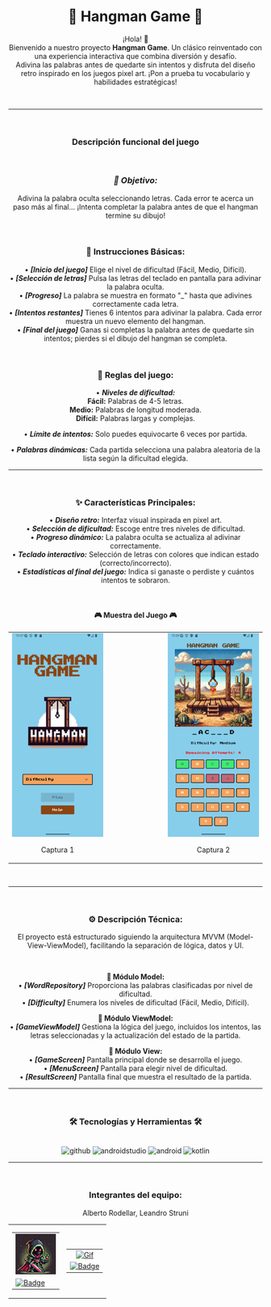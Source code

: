 <div align="center">

# 🎲 Hangman Game 🎲

¡Hola! 👋  
Bienvenido a nuestro proyecto **Hangman Game**. Un clásico reinventado con una experiencia interactiva que combina diversión y desafío.  
Adivina las palabras antes de quedarte sin intentos y disfruta del diseño retro inspirado en los juegos pixel art. ¡Pon a prueba tu vocabulario y habilidades estratégicas!

</br>

---

</br>

### **Descripción funcional del juego**

</br>

### ***🏅 Objetivo:***  
Adivina la palabra oculta seleccionando letras. Cada error te acerca un paso más al final... ¡Intenta completar la palabra antes de que el hangman termine su dibujo!

</br>

### **🚀 Instrucciones Básicas:**

<p align="center">
    
• ***[Inicio del juego]*** Elige el nivel de dificultad (Fácil, Medio, Difícil).  
• ***[Selección de letras]*** Pulsa las letras del teclado en pantalla para adivinar la palabra oculta.  
• ***[Progreso]*** La palabra se muestra en formato "_" hasta que adivines correctamente cada letra.  
• ***[Intentos restantes]*** Tienes 6 intentos para adivinar la palabra. Cada error muestra un nuevo elemento del hangman.  
• ***[Final del juego]*** Ganas si completas la palabra antes de quedarte sin intentos; pierdes si el dibujo del hangman se completa.  
</p>

</br>

### **📝 Reglas del juego:**

<p align="center">
  
• ***Niveles de dificultad:***  
    **Fácil:** Palabras de 4-5 letras.  
    **Medio:** Palabras de longitud moderada.  
    **Difícil:** Palabras largas y complejas.  

• ***Límite de intentos:*** Solo puedes equivocarte 6 veces por partida.  

• ***Palabras dinámicas:*** Cada partida selecciona una palabra aleatoria de la lista según la dificultad elegida.  
</p>

---

</br>

### **✨ Características Principales:**

<p align="center">
  
• ***Diseño retro:*** Interfaz visual inspirada en pixel art.  
• ***Selección de dificultad:*** Escoge entre tres niveles de dificultad.  
• ***Progreso dinámico:*** La palabra oculta se actualiza al adivinar correctamente.  
• ***Teclado interactivo:*** Selección de letras con colores que indican estado (correcto/incorrecto).  
• ***Estadísticas al final del juego:*** Indica si ganaste o perdiste y cuántos intentos te sobraron.  
</p>
<br>

#### 🎮 Muestra del Juego 🎮

<table align="center">
  <tr>
    <td align="center">
      <img src="app/src/main/res/drawable/screenshot_1.png" alt="Captura 1" width="200"/>
      <p>Captura 1</p>
    </td>
    <td width="100"></td> <!-- Celda vacía para espacio -->
    <td align="center">
      <img src="app/src/main/res/drawable/screenshot_2.png" alt="Captura 2" width="200"/>
      <p>Captura 2</p>
    </td>
  </tr>
</table>

</br>

---

</br>

### **⚙️ Descripción Técnica:**

<p align="center">
  
El proyecto está estructurado siguiendo la arquitectura MVVM (Model-View-ViewModel), facilitando la separación de lógica, datos y UI.  
</p>
<br>

<p align="center">
  
**🧩 Módulo Model:**  
• ***[WordRepository]*** Proporciona las palabras clasificadas por nivel de dificultad.  
• ***[Difficulty]*** Enumera los niveles de dificultad (Fácil, Medio, Difícil).  
</p>

<p align="center">
  
**🧠 Módulo ViewModel:**  
• ***[GameViewModel]*** Gestiona la lógica del juego, incluidos los intentos, las letras seleccionadas y la actualización del estado de la partida.  
</p>

<p align="center">
  
**🎨 Módulo View:**  
• ***[GameScreen]*** Pantalla principal donde se desarrolla el juego.  
• ***[MenuScreen]*** Pantalla para elegir nivel de dificultad.  
• ***[ResultScreen]*** Pantalla final que muestra el resultado de la partida.  
</p>

---

</br>

### 🛠️ Tecnologías y Herramientas 🛠️

</br>

<img alt="github" src="https://user-images.githubusercontent.com/25181517/192108374-8da61ba1-99ec-41d7-80b8-fb2f7c0a4948.png" width="80"/>  
<img alt="androidstudio" src="https://user-images.githubusercontent.com/25181517/192108895-20dc3343-43e3-4a54-a90e-13a4abbc57b9.png" width="80"/>
<img alt="android" src="https://user-images.githubusercontent.com/25181517/117269608-b7dcfb80-ae58-11eb-8e66-6cc8753553f0.png" width="80"/>
<img alt="kotlin" src="https://user-images.githubusercontent.com/25181517/185062810-7ee0c3d2-17f2-4a98-9d8a-a9576947692b.png" width="80"/>

<br>

---

</br>

### Integrantes del equipo: 
<p>
  Alberto Rodellar,
  Leandro Struni</br>
</p>

<table align="center">
  <tr>
    <td>
      <table align="center">
        <tr>
          <td align="center">
            <a href="https://github.com/LeanEmanuel">
              <img src="https://github.com/LeanEmanuel/Images/blob/main/Leandro.png" alt="Mini Leandro" width="80">
            </a>
          </td>
        </tr>
        <tr>
          <td>
            <a href="https://github.com/LeanEmanuel">
              <img src="https://img.shields.io/badge/LeanEmanuel-Git?style=flat&logo=github&logoColor=white&labelColor=black&color=50e520&label=GitHub" alt="Badge">
            </a>
          </td>
        </tr>
      </table>
    </td>
    <td>
      <table align="center">
        <tr>
          <td align="center">
            <a href="https://github.com/AlbertoRodellar">
              <img src="https://media.tenor.com/33I1sOQI3V4AAAAi/heimerdinger.gif" alt="Gif" width="80">
            </a>
          </td>
        </tr>
        <tr>
          <td>
            <a href="https://github.com/AlbertoRodellar">
              <img src="https://img.shields.io/badge/AlbertoRodellar-Git?style=flat&logo=github&logoColor=white&labelColor=black&color=50e520&label=GitHub" alt="Badge">
            </a>
          </td>
        </tr>
      </table>
    </td>
  </tr>
</table>
